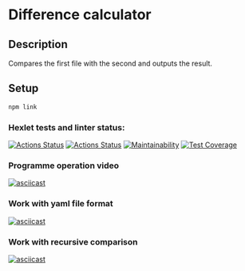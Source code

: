 # Difference calculator

## Description
Compares the first file with the second and outputs the result.

## Setup

```bash
npm link
```

### Hexlet tests and linter status:
[![Actions Status](https://github.com/Reyka141/frontend-project-46/actions/workflows/hexlet-check.yml/badge.svg)](https://github.com/Reyka141/frontend-project-46/actions)
[![Actions Status](https://github.com/Reyka141/frontend-project-46/actions/workflows/test-check.yml/badge.svg)](https://github.com/Reyka141/frontend-project-46/actions/workflows/test-check.yml)
[![Maintainability](https://api.codeclimate.com/v1/badges/75eb30ba15fecfc8901c/maintainability)](https://codeclimate.com/github/Reyka141/frontend-project-46/maintainability)
[![Test Coverage](https://api.codeclimate.com/v1/badges/75eb30ba15fecfc8901c/test_coverage)](https://codeclimate.com/github/Reyka141/frontend-project-46/test_coverage)

### Programme operation video
[![asciicast](https://asciinema.org/a/ejhnMrtsgsZ6PRaP0PgCYIlNL.svg)](https://asciinema.org/a/ejhnMrtsgsZ6PRaP0PgCYIlNL)

### Work with yaml file format
[![asciicast](https://asciinema.org/a/3cyNkEQF6zuAkx79EfhiJYNpe.svg)](https://asciinema.org/a/3cyNkEQF6zuAkx79EfhiJYNpe)

### Work with recursive comparison
[![asciicast](https://asciinema.org/a/VKvAyWskXfSGv1Dub4vDJVS9f.svg)](https://asciinema.org/a/VKvAyWskXfSGv1Dub4vDJVS9f)